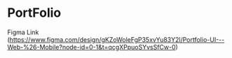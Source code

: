 # PortFolio

Figma Link (https://www.figma.com/design/gKZoWoleFgP35xvYu83Y2l/Portfolio-UI---Web-%26-Mobile?node-id=0-1&t=qcgXPpuoSYvsSfCw-0)

